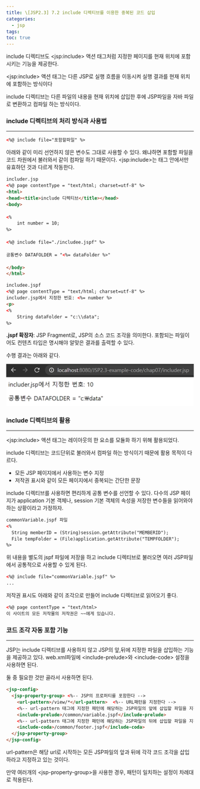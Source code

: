 ```yaml
---
title: \[JSP2.3] 7.2 include 디렉티브를 이용한 중복된 코드 삽입
categories: 
  - jsp
tags: 
toc: true
---
```


include 디렉티브도 \<jsp:include> 액션 태그처럼 지정한 페이지를 현재 위치에 포함시키는 기능을 제공한다. 

\<jsp:include> 액션 태그는 다른 JSP로 실행 흐름을 이동시켜 실행 결과를 현재 위치에 포함하는 방식이다

include 디렉티브는 다른 파일의 내용을 현재 위치에 삽입한 후에 JSP파일을 자바 파일로 변환하고 컴파일 하는 방식이다.

### include 디렉티브의 처리 방식과 사용법

---

```html
<%@ include file="포함할파일" %>
```

아래와 같이 미리 선언하지 않은 변수도 그대로 사용할 수 있다. 왜냐하면 포함할 파일을 코드 차원에서 불러와서 같이 컴파일 하기 때문이다. \<jsp:include>는 태그 안에서만 유효하던 것과 다르게 작동한다.

```html
includer.jsp
<%@ page contentType = "text/html; charset=utf-8" %>
<html>
<head><title>include 디렉티브</title></head>
<body>

<%
	int number = 10;
%>

<%@ include file="./includee.jspf" %>

공통변수 DATAFOLDER = "<%= dataFolder %>"

</body>
</html>
```

```html
includee.jspf
<%@ page contentType = "text/html; charset=utf-8" %>
includer.jsp에서 지정한 번호: <%= number %>
<p>
<%
	String dataFolder = "c:\\data";
%>
```

**.jspf 확장자**: JSP Fragment로, JSP의 소스 코드 조각을 의미한다. 포함되는 파일이어도 컨텐츠 타입은 명시해야 알맞은 결과를 출력할 수 있다.

수행 결과는 아래와 같다.

![includer](/assets/images/jsp/jsp23_includer.png)

### include 디렉티브의 활용

---

\<jsp:include> 액션 태그는 레이아웃의 한 요소를 모듈화 하기 위해 활용되었다.

include 디렉티브는 코드단위로 불러와서 컴파일 하는 방식이기 때문에 활용 목적이 다르다.

- 모든 JSP 페이지에서 사용하는 변수 지정
- 저작권 표시와 같이 모든 페이지에서 중복되는 간단한 문장

include 디렉티브를 사용하면 편리하게 공통 변수를 선언할 수 있다. 다수의 JSP 페이지가 application 기본 객체나, session 기본 객체의 속성을 저장한 변수들을 읽어와야 하는 상황이라고 가정하자.

```html
commonVariable.jspf 파일
<%
  String memberID = (String)session.getAttribute("MEMBERID");
  File tempFolder = (File)application.getAttribute("TEMPFOLDER");
%>
```

위 내용을 별도의 jspf 파일에 저장을 하고 include 디렉티브로 불러오면 여러 JSP파일에서 공통적으로 사용할 수 있게 된다.

```html
<%@ include file="commonVariable.jspf" %>
...
```

저작권 표시도 아래와 같이 조각으로 만들어 include 디렉티브로 읽어오기 좋다.

```html
<%@ page contentType = "text/html>
이 사이트의 모든 저작물의 저작권은 ~~에게 있습니다.
```

### 코드 조각 자동 포함 기능

---

JSP는 include 디렉티브를 사용하지 않고 JSP의 앞,뒤에 지정한 파일을 삽입하는 기능을 제공하고 있다. web.xml파일에 \<include-prelude>와 \<include-code> 설정을 사용하면 된다.

둘 중 필요한 것만 골라서 사용하면 된다.

```html
<jsp-config>
  <jsp-property-group> <%-- JSP의 프로퍼티를 포함한다 -->
    <url-pattern>/view/*</url-pattern>  <%-- URL패턴을 지정한다 -->
    <%-- url-pattern 태그에 지정한 패턴에 해당하는 JSP파일의 앞에 삽입할 파일을 지정한다 -->
    <include-prelude>/common/variable.jspf</include-prelude>
    <%-- url-pattern 태그에 지정한 패턴에 해당하는 JSP파일의 뒤에 삽입할 파일을 지정한다 -->
    <include-coda>/common/footer.jspf</include-coda>
  </jsp-property-group>
</jsp-config>
```

url-pattern은 해당 url로 시작하는 모든 JSP파일의 앞과 뒤에 각각 코드 조각을 삽입하라고 지정하고 있는 것이다.

만약 여러개의 \<jsp-property-group>을 사용한 경우, 패턴이 일치하는 설정이 차례대로 적용된다.